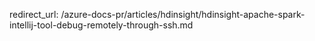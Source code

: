 redirect_url: /azure-docs-pr/articles/hdinsight/hdinsight-apache-spark-intellij-tool-debug-remotely-through-ssh.md